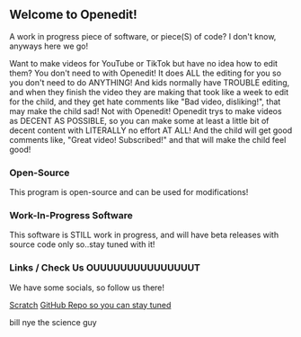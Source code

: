 ## Welcome to Openedit!

A work in progress piece of software, or piece(S) of code? I don't know, anyways here we go!

Want to make videos for YouTube or TikTok but have no idea how to edit them? You don't need to with Openedit! It does ALL the editing for you so you don't need to do ANYTHING! And kids normally have TROUBLE editing, and when they finish the video they are making that took like a week to edit for the child, and they get hate comments like "Bad video, disliking!", that may make the child sad! Not with Openedit! Openedit trys to make videos as DECENT AS POSSIBLE, so you can make some at least a little bit of decent content with LITERALLY no effort AT ALL! And the child will get good comments like, "Great video! Subscribed!" and that will make the child feel good!

### Open-Source

This program is open-source and can be used for modifications!

### Work-In-Progress Software

This software is STILL work in progress, and will have beta releases with source code only so..stay tuned with it!

### Links / Check Us OUUUUUUUUUUUUUUUT

We have some socials, so follow us there!

[Scratch](https://scratch.mit.edu/users/Openedit)
[GitHub Repo so you can stay tuned](https://github.com/ST5Sneaky/Openedit/)

bill nye the science guy
